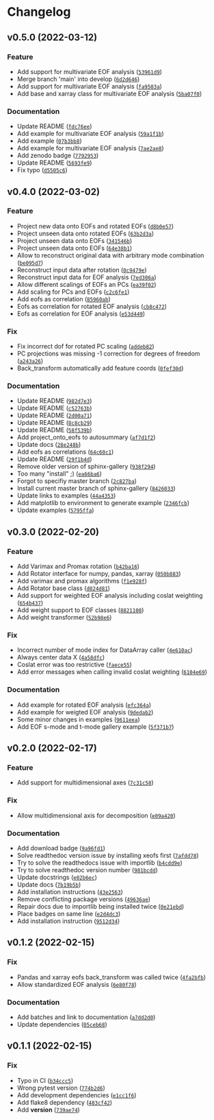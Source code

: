 # Changelog

<!--next-version-placeholder-->

## v0.5.0 (2022-03-12)
### Feature
* Add support for multivariate EOF analysis ([`53961d9`](https://github.com/nicrie/xeofs/commit/53961d974cda8bc6b24466c496058efc4d676a4b))
* Merge branch 'main' into develop ([`6d2d646`](https://github.com/nicrie/xeofs/commit/6d2d6469768d3b91c63358d561b63f9581ebf2a8))
* Add support for multivariate EOF analysis ([`fa9503a`](https://github.com/nicrie/xeofs/commit/fa9503a2a789404471b2d85121d54e575a83128c))
* Add base and xarray class for multivariate EOF analysis ([`5ba07f0`](https://github.com/nicrie/xeofs/commit/5ba07f0e7c211e9b1a19a44d66d85d3ffc30a4d3))

### Documentation
* Update README ([`fdc76ee`](https://github.com/nicrie/xeofs/commit/fdc76ee567d442cc310571b808a6947774f23e06))
* Add example for multivariate EOF analysis ([`59a1f1b`](https://github.com/nicrie/xeofs/commit/59a1f1be37bb1bed5d9288841ddde891c03c7600))
* Add example ([`07b3bb8`](https://github.com/nicrie/xeofs/commit/07b3bb8d72f2f850dfa61e08613954b7c11cc99a))
* Add example for multivariate EOF analysis ([`7ae2ae8`](https://github.com/nicrie/xeofs/commit/7ae2ae8180a0f997c2f31d45eba5daa747c9900d))
* Add zenodo badge ([`7792953`](https://github.com/nicrie/xeofs/commit/7792953e478eeb0e772563999a6ee0688d06ad76))
* Update README ([`5693fe9`](https://github.com/nicrie/xeofs/commit/5693fe9f2e2b10f1d0c364d0aba1eb47c84e9bc9))
* Fix typo ([`d5505c6`](https://github.com/nicrie/xeofs/commit/d5505c6c6e9a010cb836b609ebbf7dac6b38f67e))

## v0.4.0 (2022-03-02)
### Feature
* Project new data onto EOFs and rotated EOFs ([`d8b0e57`](https://github.com/nicrie/xeofs/commit/d8b0e57622bc6dec1b45ac94821eaf369a335704))
* Project unseen data onto rotated EOFs ([`63b2d3a`](https://github.com/nicrie/xeofs/commit/63b2d3afdcb9b170b3fdbe5d38a6386463423e4a))
* Project unseen data onto EOFs ([`341546b`](https://github.com/nicrie/xeofs/commit/341546b8b74cb1f91105aefd409fab8a087cca9a))
* Project unseen data onto EOFs ([`64e38b1`](https://github.com/nicrie/xeofs/commit/64e38b120a5c7e16431551e4c80f9b4a2a515eb4))
* Allow to reconstruct original data with arbitrary mode combination ([`be095d7`](https://github.com/nicrie/xeofs/commit/be095d77d5d452853a36a6719c7de8edf17bed5b))
* Reconstruct input data after rotation ([`0c9479e`](https://github.com/nicrie/xeofs/commit/0c9479e59a4a016f442b532889437e38c4a0e9bf))
* Reconstruct input data for EOF analysis ([`7ed306a`](https://github.com/nicrie/xeofs/commit/7ed306add5bd7cc9ef9b2e14d486fd7887c1d388))
* Allow different scalings of EOFs an PCs ([`ea39f02`](https://github.com/nicrie/xeofs/commit/ea39f023e1c0cf980063caf2bc2fa7daaac7c8ab))
* Add scaling for PCs and EOFs ([`c2c6fe1`](https://github.com/nicrie/xeofs/commit/c2c6fe190b7a481f3c9193b1ce541c57e3a80e94))
* Add eofs as correlation ([`85960ab`](https://github.com/nicrie/xeofs/commit/85960abf96283978748e283053175577211ade74))
* Eofs as correlation for rotated EOF analysis ([`cb8c472`](https://github.com/nicrie/xeofs/commit/cb8c472f12906d8b2d2750847b1ae62a741fb4f8))
* Eofs as correlation for EOF analysis ([`e53d449`](https://github.com/nicrie/xeofs/commit/e53d4494c96b6335911a79c325382ddc0a57fae4))

### Fix
* Fix incorrect dof for rotated PC scaling ([`addeb82`](https://github.com/nicrie/xeofs/commit/addeb82b0c68f5ffbd6c3f9559503cf88c1ba525))
* PC projections was missing -1 correction for degrees of freedom ([`a243a26`](https://github.com/nicrie/xeofs/commit/a243a26cce09d29b318cb28011e815916f25c2e4))
* Back_transform automatically add feature coords ([`0fef30d`](https://github.com/nicrie/xeofs/commit/0fef30da1bfea0d5b26070474fbe2ee826997dd4))

### Documentation
* Update README ([`982d7e3`](https://github.com/nicrie/xeofs/commit/982d7e3520937b4b696beaa5a4753267a2278280))
* Update README ([`c52763b`](https://github.com/nicrie/xeofs/commit/c52763bbdb4de3f261d996db47125cf44edb6113))
* Update README ([`2d00a71`](https://github.com/nicrie/xeofs/commit/2d00a7126f5248dd766815071857e5c1af63bd28))
* Update README ([`8c8cb29`](https://github.com/nicrie/xeofs/commit/8c8cb29a52496302fa2893f74aa05a9d855fb005))
* Update README ([`58f539b`](https://github.com/nicrie/xeofs/commit/58f539b2d353875d3a3d6da7707f4a1b69079755))
* Add project_onto_eofs to autosummary ([`af7d1f2`](https://github.com/nicrie/xeofs/commit/af7d1f29a33e0e782c9f1cc58932f95f729ee1a6))
* Update docs ([`28e248b`](https://github.com/nicrie/xeofs/commit/28e248b26b840e487370bf7d33ab73fb6b445ce4))
* Add eofs as correlations ([`64c60c1`](https://github.com/nicrie/xeofs/commit/64c60c136ba39805ac9c4886f2f635efdc1e7eb4))
* Update README ([`29f1b4d`](https://github.com/nicrie/xeofs/commit/29f1b4d7c592038d9402ba68fe61cd94b9f72045))
* Remove older version of sphinx-gallery ([`938f294`](https://github.com/nicrie/xeofs/commit/938f2947a91074ebafb4d031403d5c7b2ee3e539))
* Too many "install" ;) ([`ea66ba6`](https://github.com/nicrie/xeofs/commit/ea66ba65be9a33fa99d6b648cec5fc69cde64b85))
* Forgot to specifiy master branch ([`2c827ba`](https://github.com/nicrie/xeofs/commit/2c827ba0e73526cd711f280911025807d2e40837))
* Install current master branch of sphinx-gallery ([`8426033`](https://github.com/nicrie/xeofs/commit/8426033b89b01bac1154532d82967f07c694db42))
* Update links to examples ([`44a4353`](https://github.com/nicrie/xeofs/commit/44a4353c648080aedaa62701d1efba7f757b3e32))
* Add matplotlib to environment to generate example ([`2346fcb`](https://github.com/nicrie/xeofs/commit/2346fcb0b2f8b4b4c62d3bd87891ed107914634c))
* Update examples ([`5795ffa`](https://github.com/nicrie/xeofs/commit/5795ffa0e6902abb536c8912f7b55874b9a141b6))

## v0.3.0 (2022-02-20)
### Feature
* Add Varimax and Promax rotation ([`b42ba16`](https://github.com/nicrie/xeofs/commit/b42ba160f183d7a22a8555b19bf7de340663742b))
* Add Rotator interface for numpy, pandas, xarray ([`050b883`](https://github.com/nicrie/xeofs/commit/050b883113166811bd5f8e6dc35cfcb162fa7503))
* Add varimax and promax algorithms ([`f1e928f`](https://github.com/nicrie/xeofs/commit/f1e928fcb20f2ccfa2f450d2ba45230d01ba1e4c))
* Add Rotator base class ([`d024d81`](https://github.com/nicrie/xeofs/commit/d024d8151429d4bfd6a374207168421ac02242c2))
* Add support for weighted EOF analysis including coslat weighting ([`654b437`](https://github.com/nicrie/xeofs/commit/654b437f64bf5c6dc9be811e891de2c5d1a3d2d9))
* Add weight support to EOF classes ([`8821108`](https://github.com/nicrie/xeofs/commit/882110879a31af5b632efb5a39bf6d6afebe2fb7))
* Add weight transformer ([`52b98e6`](https://github.com/nicrie/xeofs/commit/52b98e6189d144bba4320ceb0dd2c43c1548e8c9))

### Fix
* Incorrect number of mode index for DataArray caller ([`4e610ac`](https://github.com/nicrie/xeofs/commit/4e610aca9b2db726c6351f2615adbb482d011722))
* Always center data X ([`4a58dfc`](https://github.com/nicrie/xeofs/commit/4a58dfc0cc400aa3b20ae0d2c904969d0e19109b))
* Coslat error was too restrictive ([`faece55`](https://github.com/nicrie/xeofs/commit/faece55ccdfaa91f73b6dcce74959dead9736388))
* Add error messages when calling invalid coslat weighting ([`6104e69`](https://github.com/nicrie/xeofs/commit/6104e69b297f42c7aef68e20ca753394fc9a50c8))

### Documentation
* Add example for rotated EOF analysis ([`efc364a`](https://github.com/nicrie/xeofs/commit/efc364a925b33a167bfdfdbb71fd73ebd7b6c6f7))
* Add example for weigted EOF analysis ([`9dedab2`](https://github.com/nicrie/xeofs/commit/9dedab2a25a0f18595e618ca986abe0b57b5a23f))
* Some minor changes in examples ([`9611eea`](https://github.com/nicrie/xeofs/commit/9611eeac466078ac4e008373005e7cd0c98607bd))
* Add EOF s-mode and t-mode gallery example ([`5f371b7`](https://github.com/nicrie/xeofs/commit/5f371b7ee52b64315a8c7940bb993605823e4455))

## v0.2.0 (2022-02-17)
### Feature
* Add support for multidimensional axes ([`7c31c58`](https://github.com/nicrie/xeofs/commit/7c31c58f60376bac57fe42bef58ad9e46942fcb7))

### Fix
* Allow multidimensional axis for decomposition ([`e09a420`](https://github.com/nicrie/xeofs/commit/e09a420561c41c83483ecd1a718d0d6c86ed8c78))

### Documentation
* Add download badge ([`9a96fd1`](https://github.com/nicrie/xeofs/commit/9a96fd1e8d589b4c80b4498224f1851ec0428565))
* Solve readthedoc version issue by installing xeofs first ([`7afdd78`](https://github.com/nicrie/xeofs/commit/7afdd78af786ca5048c748ea09985aecc0d9b7b0))
* Try to solve the readthedocs issue with importlib ([`b4cdd9e`](https://github.com/nicrie/xeofs/commit/b4cdd9ec4ca4d75df9e8a3ba7910163c42970cbe))
* Try to solve readthedoc version number ([`981bcdd`](https://github.com/nicrie/xeofs/commit/981bcdd4865219574bf154bbd6c237c23ee48563))
* Update docstrings ([`e02b6ec`](https://github.com/nicrie/xeofs/commit/e02b6ec4545bc9b13b48f27a00b4da77e1358037))
* Update docs ([`7b19b5b`](https://github.com/nicrie/xeofs/commit/7b19b5bc35564317f49311c1a3705ce0893291dc))
* Add installation instructions ([`43e2563`](https://github.com/nicrie/xeofs/commit/43e2563e986f3217bce6e9fcd643ea0df0297cc4))
* Remove conflicting package versions ([`49636ae`](https://github.com/nicrie/xeofs/commit/49636ae4f456ace63ed19bf081ce2fdf35dbbc42))
* Repair docs due to importlib being installed twice ([`0e21ebd`](https://github.com/nicrie/xeofs/commit/0e21ebd0551ba7813ab5219febfda79dd26aec1a))
* Place badges on same line ([`e2d4dc3`](https://github.com/nicrie/xeofs/commit/e2d4dc380accca197a76c16f815b35f889140150))
* Add installation instruction ([`9512d34`](https://github.com/nicrie/xeofs/commit/9512d3450651384f48582458d2896c4d1ba355cc))

## v0.1.2 (2022-02-15)
### Fix
* Pandas and xarray eofs back_transform was called twice ([`4fa2bfb`](https://github.com/nicrie/xeofs/commit/4fa2bfb3f3a669ad1fd2b8a72f2fb6a64eab927a))
* Allow standardized EOF analysis ([`6e80f78`](https://github.com/nicrie/xeofs/commit/6e80f7867a35079b64a447604701f9e689e63f5f))

### Documentation
* Add batches and link to documentation ([`a7dd2d0`](https://github.com/nicrie/xeofs/commit/a7dd2d0d6cdde42c6c9e9367bfd55d2aa077ba4d))
* Update dependencies ([`05ceb68`](https://github.com/nicrie/xeofs/commit/05ceb68bc77586663d9ddcf36c3e6c42d3947c72))

## v0.1.1 (2022-02-15)
### Fix
* Typo in CI ([`b34ccc5`](https://github.com/nicrie/xeofs/commit/b34ccc511a412dd5920ec6a30d764794ca52aad9))
* Wrong pytest version ([`774b2d6`](https://github.com/nicrie/xeofs/commit/774b2d64af46cc6731e270a25c3e4c524c3d0d94))
* Add development dependencies ([`e1cc1f6`](https://github.com/nicrie/xeofs/commit/e1cc1f669fd218aadf1665b54f441ed1265c6395))
* Add flake8 dependency ([`483cf42`](https://github.com/nicrie/xeofs/commit/483cf4294e5fda29da1477bee073ba552bb40de9))
* Add __version__ ([`739ae74`](https://github.com/nicrie/xeofs/commit/739ae740e8a8f740bd69d73a28daebec7117bcb1))
